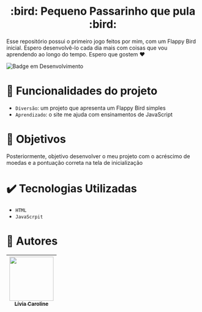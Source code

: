 
<h1 align="center">:bird: Pequeno Passarinho que pula :bird:</h1>
 
 <p>Esse repositório possui o primeiro jogo feitos por mim, com um Flappy Bird inicial. Espero desenvolvê-lo cada dia mais com coisas que vou aprendendo ao longo do tempo. Espero que gostem ❤️</p>
 
 
 ![Badge em Desenvolvimento](https://img.shields.io/badge/STATUS-Sem%20tempo%20para%20desenvolver-red)


 # :hammer: Funcionalidades do projeto

- `Diversão`: um projeto que apresenta um Flappy Bird simples
- `Aprendizado`: o site me ajuda com ensinamentos de JavaScript

# :eyes: Objetivos

Posteriormente, objetivo desenvolver o meu projeto com o acréscimo de moedas e a pontuação correta na tela de inicialização 


# :heavy_check_mark: Tecnologias Utilizadas

- `HTML`
- `JavaScrpit`

# :woman: Autores

| [<img src="https://i.imgur.com/OO9DSbF.jpg" width=115><br><sub>Lívia Caroline</sub>](https://github.com/livinha11) |
| :---: |